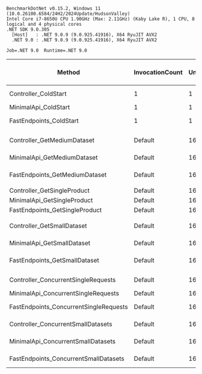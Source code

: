 ```

BenchmarkDotNet v0.15.2, Windows 11 (10.0.26100.6584/24H2/2024Update/HudsonValley)
Intel Core i7-8650U CPU 1.90GHz (Max: 2.11GHz) (Kaby Lake R), 1 CPU, 8 logical and 4 physical cores
.NET SDK 9.0.305
  [Host]   : .NET 9.0.9 (9.0.925.41916), X64 RyuJIT AVX2
  .NET 9.0 : .NET 9.0.9 (9.0.925.41916), X64 RyuJIT AVX2

Job=.NET 9.0  Runtime=.NET 9.0  

```
| Method                                 | InvocationCount | UnrollFactor | Categories    | Mean          | Error        | StdDev        | StdErr       | Median        | Min           | Q1            | Q3            | Max           | Op/s       | Ratio | RatioSD | Rank | Gen0      | Completed Work Items | Lock Contentions | Gen1      | Gen2      | Allocated    | Alloc Ratio |
|--------------------------------------- |---------------- |------------- |-------------- |--------------:|-------------:|--------------:|-------------:|--------------:|--------------:|--------------:|--------------:|--------------:|-----------:|------:|--------:|-----:|----------:|---------------------:|-----------------:|----------:|----------:|-------------:|------------:|
| Controller_ColdStart                   | 1               | 1            | ColdStart     |     808.54 μs |   100.998 μs |    274.773 μs |    29.630 μs |     678.55 μs |     584.65 μs |     649.83 μs |     848.83 μs |   1,841.35 μs |  1,236.800 |     ? |       ? |    3 |         - |               2.0000 |                - |         - |         - |     15.24 KB |           ? |
| MinimalApi_ColdStart                   | 1               | 1            | ColdStart     |     527.03 μs |    23.511 μs |     65.148 μs |     6.906 μs |     512.15 μs |     438.75 μs |     475.25 μs |     561.05 μs |     710.35 μs |  1,897.426 |     ? |       ? |    1 |         - |               2.0000 |                - |         - |         - |     11.49 KB |           ? |
| FastEndpoints_ColdStart                | 1               | 1            | ColdStart     |     641.35 μs |    45.404 μs |    123.525 μs |    13.320 μs |     607.25 μs |     503.80 μs |     560.77 μs |     655.62 μs |   1,062.30 μs |  1,559.222 |     ? |       ? |    2 |         - |               2.0000 |                - |         - |         - |     12.91 KB |           ? |
|                                        |                 |              |               |               |              |               |              |               |               |               |               |               |            |       |         |      |           |                      |                  |           |           |              |             |
| Controller_GetMediumDataset            | Default         | 16           | MediumDataset |  32,016.68 μs | 2,021.641 μs |  5,601.958 μs |   593.806 μs |  30,562.02 μs |  24,563.74 μs |  27,921.44 μs |  34,951.84 μs |  49,671.44 μs |     31.234 |     ? |       ? |    1 |  400.0000 |             136.0000 |                - |  200.0000 |         - |  10171.27 KB |           ? |
| MinimalApi_GetMediumDataset            | Default         | 16           | MediumDataset |  29,140.24 μs | 1,472.611 μs |  4,177.552 μs |   433.192 μs |  28,039.98 μs |  24,232.02 μs |  25,731.36 μs |  31,690.58 μs |  41,704.69 μs |     34.317 |     ? |       ? |    1 |  562.5000 |             134.1563 |           0.0313 |  375.0000 |  125.0000 |  10171.16 KB |           ? |
| FastEndpoints_GetMediumDataset         | Default         | 16           | MediumDataset |  37,058.26 μs | 3,683.422 μs | 10,744.715 μs | 1,085.380 μs |  33,078.74 μs |  25,046.50 μs |  28,659.83 μs |  43,332.38 μs |  65,097.37 μs |     26.985 |     ? |       ? |    1 |  333.3333 |             138.3333 |           0.1667 |  166.6667 |         - |  10191.02 KB |           ? |
|                                        |                 |              |               |               |              |               |              |               |               |               |               |               |            |       |         |      |           |                      |                  |           |           |              |             |
| Controller_GetSingleProduct            | Default         | 16           | SingleRequest |     113.52 μs |     2.232 μs |      4.025 μs |     0.629 μs |     112.72 μs |     105.73 μs |     111.09 μs |     115.66 μs |     122.70 μs |  8,809.291 |  1.00 |    0.05 |    3 |    3.4180 |               2.0024 |           0.0005 |         - |         - |     14.95 KB |        1.00 |
| MinimalApi_GetSingleProduct            | Default         | 16           | SingleRequest |      61.38 μs |     2.191 μs |      6.071 μs |     0.644 μs |      60.60 μs |      48.57 μs |      56.72 μs |      65.40 μs |      74.70 μs | 16,291.064 |  0.54 |    0.06 |    1 |    2.4414 |               2.0000 |           0.0020 |         - |         - |     11.06 KB |        0.74 |
| FastEndpoints_GetSingleProduct         | Default         | 16           | SingleRequest |     106.37 μs |     2.111 μs |      5.179 μs |     0.615 μs |     105.95 μs |      96.41 μs |     102.48 μs |     110.27 μs |     116.41 μs |  9,401.538 |  0.94 |    0.06 |    2 |    2.9297 |               2.0010 |           0.0020 |         - |         - |      12.6 KB |        0.84 |
|                                        |                 |              |               |               |              |               |              |               |               |               |               |               |            |       |         |      |           |                      |                  |           |           |              |             |
| Controller_GetSmallDataset             | Default         | 16           | SmallDataset  |   3,026.61 μs |    65.262 μs |    177.550 μs |    19.146 μs |   2,969.77 μs |   2,857.41 μs |   2,922.47 μs |   3,023.80 μs |   3,630.82 μs |    330.403 |     ? |       ? |    1 |   78.1250 |              15.1094 |                - |   15.6250 |         - |    729.82 KB |           ? |
| MinimalApi_GetSmallDataset             | Default         | 16           | SmallDataset  |   3,034.03 μs |    98.957 μs |    272.557 μs |    29.055 μs |   2,960.53 μs |   2,665.82 μs |   2,870.05 μs |   3,114.46 μs |   3,981.55 μs |    329.595 |     ? |       ? |    1 |   78.1250 |              14.2813 |                - |   15.6250 |         - |    728.93 KB |           ? |
| FastEndpoints_GetSmallDataset          | Default         | 16           | SmallDataset  |  35,115.69 μs | 1,034.101 μs |  2,760.226 μs |   302.974 μs |  34,135.96 μs |  32,307.73 μs |  33,396.98 μs |  35,746.81 μs |  46,568.47 μs |     28.477 |     ? |       ? |    2 |  571.4286 |             135.0000 |                - |  285.7143 |  142.8571 |  10189.24 KB |           ? |
|                                        |                 |              |               |               |              |               |              |               |               |               |               |               |            |       |         |      |           |                      |                  |           |           |              |             |
| Controller_ConcurrentSingleRequests    | Default         | 16           | Throughput    |   1,598.52 μs |    76.558 μs |    206.980 μs |    22.450 μs |   1,599.52 μs |   1,094.17 μs |   1,485.99 μs |   1,710.73 μs |   2,141.62 μs |    625.578 |     ? |       ? |    3 |  148.4375 |             100.0547 |                - |   54.6875 |         - |    711.16 KB |           ? |
| MinimalApi_ConcurrentSingleRequests    | Default         | 16           | Throughput    |     822.81 μs |    17.975 μs |     50.108 μs |     5.282 μs |     805.97 μs |     755.86 μs |     790.69 μs |     837.22 μs |     961.63 μs |  1,215.342 |     ? |       ? |    1 |  109.3750 |             100.2734 |           0.0273 |   39.0625 |         - |    522.33 KB |           ? |
| FastEndpoints_ConcurrentSingleRequests | Default         | 16           | Throughput    |     984.05 μs |    42.817 μs |    121.465 μs |    12.595 μs |     942.26 μs |     823.18 μs |     886.02 μs |   1,082.35 μs |   1,351.93 μs |  1,016.211 |     ? |       ? |    2 |  117.1875 |             100.2539 |           0.0078 |   66.4063 |         - |    597.84 KB |           ? |
| Controller_ConcurrentSmallDatasets     | Default         | 16           | Throughput    |   2,763.87 μs |    74.986 μs |    211.500 μs |    22.050 μs |   2,675.82 μs |   2,549.83 μs |   2,600.90 μs |   2,876.75 μs |   3,401.94 μs |    361.812 |     ? |       ? |    4 |  382.8125 |             105.5938 |           0.0625 |  343.7500 |         - |   1942.67 KB |           ? |
| MinimalApi_ConcurrentSmallDatasets     | Default         | 16           | Throughput    |   3,151.30 μs |   126.326 μs |    356.305 μs |    37.147 μs |   3,026.42 μs |   2,647.01 μs |   2,880.43 μs |   3,406.58 μs |   4,253.93 μs |    317.329 |     ? |       ? |    5 |  328.1250 |             105.3594 |           0.0625 |  281.2500 |         - |   1746.25 KB |           ? |
| FastEndpoints_ConcurrentSmallDatasets  | Default         | 16           | Throughput    | 197,837.67 μs | 5,581.988 μs | 15,835.173 μs | 1,642.031 μs | 196,538.10 μs | 161,303.00 μs | 185,207.70 μs | 209,104.70 μs | 234,732.00 μs |      5.055 |     ? |       ? |    6 | 3000.0000 |            3026.0000 |          20.0000 | 2000.0000 | 2000.0000 | 232462.59 KB |           ? |
